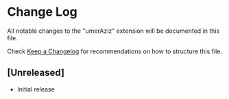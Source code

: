 # Change Log

All notable changes to the "umerAziz" extension will be documented in this file.

Check [Keep a Changelog](http://keepachangelog.com/) for recommendations on how to structure this file.

## [Unreleased]

- Initial release